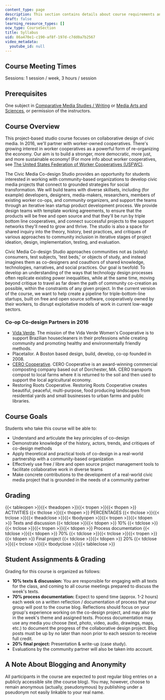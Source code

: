 ```yaml
---
content_type: page
description: This section contains details about course requirements and expectations.
draft: false
learning_resource_types: []
ocw_type: CourseSection
title: Syllabus
uid: 86a470e1-c190-af8f-197d-c7dd0a7b2567
video_metadata:
  youtube_id: null
---
```

## Course Meeting Times

Sessions: 1 session / week, 3 hours / session

## Prerequisites

One subject in [Comparative Media Studies / Writing](https://ocw-studio.odl.mit.edu/sites/cms-362-civic-media-codesign-studio-spring-2016/type/page/edit/86a470e1-c190-af8f-197d-c7dd0a7b2567/resolveuid/ecb0f9e16a968cb037f627ab03a7b68d) or [Media Arts and Sciences](https://ocw-studio.odl.mit.edu/sites/cms-362-civic-media-codesign-studio-spring-2016/type/page/edit/86a470e1-c190-af8f-197d-c7dd0a7b2567/resolveuid/a563bc204ee7e82ea8b85631e6dd8e16), or permission of the instructors.

## Course Overview

This project-based studio course focuses on collaborative design of civic media. In 2016, we'll partner with worker-owned cooperatives. There's growing interest in worker cooperatives as a powerful form of re-organizing the economy. Our aim is to build a stronger, more democratic, more just, and more sustainable economy! (For more info about worker cooperatives, see [The United States Federation of Worker Cooperatives (USFWC)](https://usworker.coop/home/).

The Civic Media Co-design Studio provides an opportunity for students interested in working with community-based organizations to develop civic media projects that connect to grounded strategies for social transformation. We will build teams with diverse skillsets, including (for example) developers, designers, media-makers, researchers, members of existing worker co-ops, and community organizers, and support the teams through an iterative lean startup product development process. We provide design teams with template working agreements, to ensure that the products will be free and open source and that they'll be run by triple bottom line cooperatives, and connect successful projects to the support networks they'll need to grow and thrive. The studio is also a space for shared inquiry into the theory, history, best practices, and critiques of various approaches to community inclusion in iterative stages of project ideation, design, implementation, testing, and evaluation.

Civic Media Co-design Studio approaches communities not as (solely) consumers, test subjects, 'test beds,' or objects of study, and instead imagines them as co-designers and coauthors of shared knowledge, technologies, narratives, and social practices. Our goal is twofold: To develop an understanding of the ways that technology design processes often replicate existing power inequalities, while at the same time, moving beyond critique to travel as far down the path of community co-creation as possible, within the constraints of any given project. In the current version of the course, we want to help create a pipeline for triple-bottom-line startups, built on free and open source software, cooperatively owned by their workers, to disrupt exploitative models of work in current low-wage sectors.

### Co-op Co-design Partners in 2016

- [Vida Verde](https://verdeamarelo.org/vidaverde/). The mission of the Vida Verde Women's Cooperative is to support Brazilian housecleaners in their professions while creating community and promoting healthy and environmentally friendly methods.
- Placetailor. A Boston based design, build, develop, co-op founded in 2008.
- [CERO Cooperative](http://www.cero.coop/). CERO Cooperative is an award-winning commercial composting company based out of Dorchester, MA. CERO transports compost to local farms where it is returned to the soil and then used to support the local agricultural economy.
- Restoring Roots Cooperative. Restoring Roots Cooperative creates beautiful, peaceful, multi-purpose, food producing landscapes from residential yards and small businesses to urban farms and public libraries.

## Course Goals

Students who take this course will be able to:

- Understand and articulate the key principles of co-design
- Demonstrate knowledge of the history, actors, trends, and critiques of co-design methods
- Apply theoretical and practical tools of co-design in a real-world partnership with a community-based organization
- Effectively use free / libre and open source project management tools to facilitate collaborative work in diverse teams
- Make concrete contributions to the development of a real-world civic media project that is grounded in the needs of a community partner

## Grading

{{< tableopen >}}{{< theadopen >}}{{< tropen >}}{{< thopen >}}
ACTIVITIES
{{< thclose >}}{{< thopen >}}
PERCENTAGES
{{< thclose >}}{{< trclose >}}{{< theadclose >}}{{< tbodyopen >}}{{< tropen >}}{{< tdopen >}}
Texts and discussion
{{< tdclose >}}{{< tdopen >}}
10%
{{< tdclose >}}{{< trclose >}}{{< tropen >}}{{< tdopen >}}
Process documentation
{{< tdclose >}}{{< tdopen >}}
70%
{{< tdclose >}}{{< trclose >}}{{< tropen >}}{{< tdopen >}}
Final project
{{< tdclose >}}{{< tdopen >}}
20%
{{< tdclose >}}{{< trclose >}}{{< tbodyclose >}}{{< tableclose >}}

## Student Assignments & Grading

Grading for this course is organized as follows:

- **10% texts & discussion:** You are responsible for engaging with all texts for the class, and coming to all course meetings prepared to discuss the week's texts.
- **70% process documentation:** Expect to spend time (approx. 1-2 hours) each week on a written reflection / documentation of process that your group will post to the course blog. Reflections should focus on your group's experience working on the co-design project, and may also tie in the week's theme and assigned texts. Process documentation may use any media you choose (text, photo, video, audio, drawings, maps, etc.) to document the progress of the collaborative design project. Blog posts must be up by no later than noon prior to each session to receive full credit.
- **20% final project:** Presentation & write-up (case study).
- Evaluations by the community partner will also be taken into account.

## A Note About Blogging and Anonymity

All participants in the course are expected to post regular blog entries on a publicly accessible site (the course blog). You may, however, choose to remain anonymous (actually, pseudonymous) by publishing under a pseudonym not easily linkable to your real name.